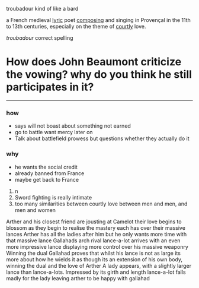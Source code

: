 troubadour kind of like a bard  
  
a French medieval [lyric](https://www.google.com/search?client=ubuntu-sn&hs=4le&sca_esv=d71ecd6c338007cf&channel=fs&q=lyric&si=APYL9bseOkRtPplmiFwUxbDEwT9fvI7Y0pZLHUXGBWgv2oBfAweu641RkhlYD1veBU6WSMvpk7fCRoOBUc0r1liMYNfX6kINNg%3D%3D&expnd=1&sa=X&ved=2ahUKEwjSiqq-896LAxUfWUEAHUIIKmEQyecJegQIORAP) poet [composing](https://www.google.com/search?client=ubuntu-sn&hs=4le&sca_esv=d71ecd6c338007cf&channel=fs&q=composing&si=APYL9bvtFLj-ISwFDyvbg6-m4pTqr2d7GZUAEsY3n32qVvnJMWRU84pHwjXjfn85wNIDQytQU__O1K5Mb0IlFbE3m9OFxvFqN7OfKFoBVOwRdQz7cd02zRk%3D&expnd=1&sa=X&ved=2ahUKEwjSiqq-896LAxUfWUEAHUIIKmEQyecJegQIORAQ) and singing in Provençal in the 11th to 13th centuries, especially on the theme of [courtly](https://www.google.com/search?client=ubuntu-sn&hs=4le&sca_esv=d71ecd6c338007cf&channel=fs&q=courtly&si=APYL9btR06w9iCpfOKePDdxJ7dfzRG97SjgfQhFTPtx3ctVe7u0QHh3Q1OvTT_M21hbAimt2_egARkmMofqzUJU1ouTstX2t5g%3D%3D&expnd=1&sa=X&ved=2ahUKEwjSiqq-896LAxUfWUEAHUIIKmEQyecJegQIORAR) love.  
  
*troubadour* correct spelling  
  
  
# How does John Beaumont criticize the vowing? why do you think he still participates in it?  
---  
### how  
- says will not boast about something not earned  
- go to battle want mercy later on  
- Talk about battlefield prowess but questions whether they actually do it  
  
### why  
- he wants the social credit  
- already banned from France  
- maybe get back to France


1. n
2. Sword fighting is really intimate 
3. too many similarities between courtly love between men and men, and men and women 

Arther and his closest friend are jousting at Camelot 
their love begins to blossom as they begin to realise the mastery each has over their massive lances
Arther has all the ladies after him but he only wants more time with that massive lance 
Gallahads arch rival lance-a-lot arrives with an even more impressive lance displaying more control over his massive weaponry 
Winning the dual Gallahad proves that whilst his lance is not as large its more about how he wields it as though its an extension of his own body, winning the dual and the love of Arther 
A lady appears, with a slightly larger lance than lance-a-lots. Impressed by its girth and length lance-a-lot falls madly for the lady leaving arther to be happy with gallahad 